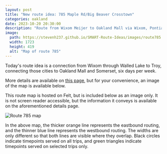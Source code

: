 ```yaml
---
layout: post
title: "New route idea: 785 Maple Rd/Big Beaver Crosstown"
categories: oakland
date: 2023-10-20 20:30:00
description: "Route from Wixom Meijer to Oakland Mall via Wixom, Pontiac Trail, Maple, and Big Beaver"
image: 
  path: https://stevenh237.github.io/SMART-Route-Ideas/images/route785.png
  width: 1723
  height: 419
  alt: "Map of route 785"
---
```


Today's route idea is a connection from Wixom through Walled Lake to Troy, connecting those cities to Oakland Mall and Somerset, six days per week.

More details are available on [this page](/smart-route-ideas/new-routes/785), but for your convenience, an image of the map is available below.

This route map is hosted on Felt, but is included below as an image only. It is not screen reader accessible, but the information it conveys is available on the aforementioned details page.

![Route 785 map](/smart-route-ideas/images/route785.png)

In the above map, the thicker orange line represents the eastbound routing, and the thinner blue line represents the westbound routing. The widths are only different so that both lines are visible where they overlap. Black circles indicate timepoints served on all trips, and green triangles indicate timepoints served on selected trips only.
